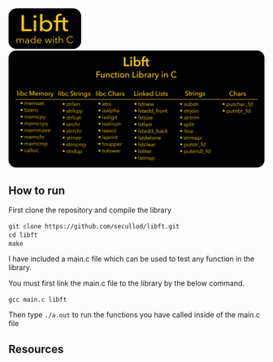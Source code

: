 <img src="libft.png" width="143" height="80">
<img src="libftdetails.png">

## How to run

First clone the repository and compile the library

`git clone https://github.com/secullod/libft.git`<br>
`cd libft`<br>
`make`

I have included a main.c file which can be used to test any function in the library.

You must first link the main.c file to the library by the below command.

`gcc main.c libft`<br>

Then type `./a.out` to run the functions you have called inside of the main.c file

## Resources